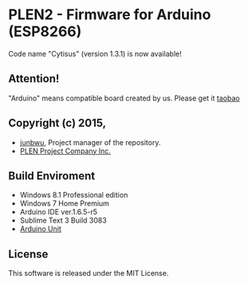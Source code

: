 PLEN2 - Firmware for Arduino (ESP8266)
===============================================================================

Code name "Cytisus" (version 1.3.1) is now available!


## Attention!
"Arduino" means compatible board created by us.
Please get it [taobao](https://item.taobao.com/item.htm?spm=a230r.1.14.28.0Gwvvy&id=531972040644&ns=1&abbucket=7#detail)


## Copyright (c) 2015,
- [junbwu](https://github.com/junbowu), Project manager of the repository.
- [PLEN Project Company Inc.](https://plen.jp)



## Build Enviroment
- Windows 8.1 Professional edition
- Windows 7 Home Premium
- Arduino IDE ver.1.6.5-r5
- Sublime Text 3 Build 3083
- [Arduino Unit](https://github.com/mmurdoch/arduinounit)


## License
This software is released under the MIT License.